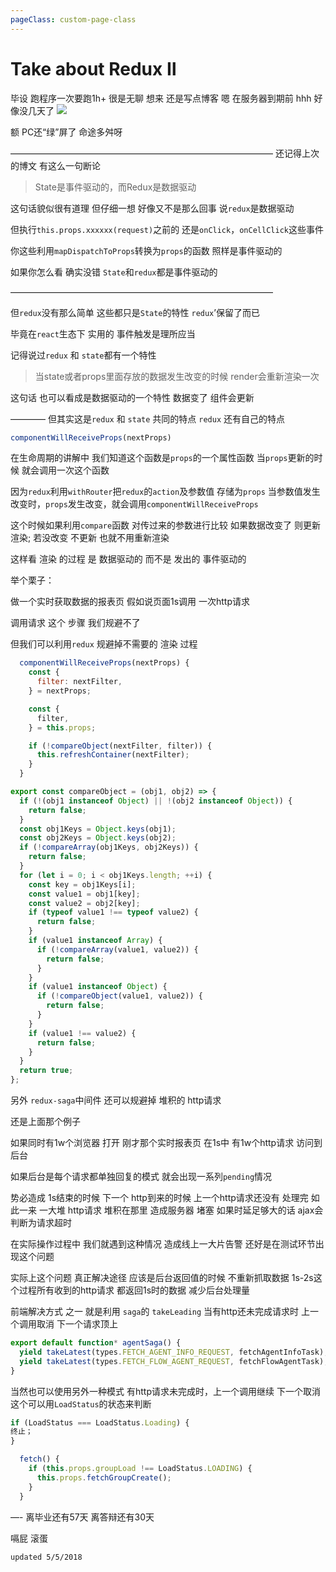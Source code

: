 ```yaml
---
pageClass: custom-page-class
---
```

# Take about Redux Ⅱ

毕设 跑程序一次要跑1h+ 很是无聊
想来 还是写点博客 嗯 在服务器到期前 hhh 好像没几天了
![](http://wyydsb.xin/wp-content/uploads/2018/05/5.5I.png)

额 PC还“绿”屏了 命途多舛呀

——————————————————————————————
还记得上次的博文 有这么一句断论

> State是事件驱动的，而Redux是数据驱动

这句话貌似很有道理 但仔细一想 好像又不是那么回事
说`redux`是数据驱动

但执行`this.props.xxxxxx(request)`之前的 还是`onClick`，`onCellClick`这些事件

你这些利用`mapDispatchToProps`转换为`props`的函数 照样是事件驱动的

如果你怎么看 确实没错 `State`和`redux`都是事件驱动的

——————————————————————————————

但`redux`没有那么简单 这些都只是`State`的特性 `redux`’保留了而已

毕竟在`react`生态下 实用的 事件触发是理所应当

记得说过`redux` 和 `state`都有一个特性

> 当state或者props里面存放的数据发生改变的时候 render会重新渲染一次

这句话 也可以看成是数据驱动的一个特性
数据变了 组件会更新

————
但其实这是`redux` 和 `state` 共同的特点
`redux` 还有自己的特点

```jsx
componentWillReceiveProps(nextProps)
```

在生命周期的讲解中 我们知道这个函数是`props`的一个属性函数
当`props`更新的时候 就会调用一次这个函数

因为`redux`利用`withRouter`把`redux`的`action`及参数值 存储为`props`
当参数值发生改变时，`props`发生改变，就会调用`componentWillReceiveProps`

这个时候如果利用`compare`函数 对传过来的参数进行比较
如果数据改变了 则更新 渲染; 若没改变 不更新 也就不用重新渲染

这样看 渲染 的过程 是 数据驱动的 而不是 发出的 事件驱动的

举个栗子：

做一个实时获取数据的报表页
假如说页面1s调用 一次http请求

调用请求 这个 步骤 我们规避不了

但我们可以利用`redux` 规避掉不需要的 渲染 过程

```jsx
  componentWillReceiveProps(nextProps) {
    const {
      filter: nextFilter,
    } = nextProps;

    const {
      filter,
    } = this.props;

    if (!compareObject(nextFilter, filter)) {
      this.refreshContainer(nextFilter);
    }
  }
```

```jsx
export const compareObject = (obj1, obj2) => {
  if (!(obj1 instanceof Object) || !(obj2 instanceof Object)) {
    return false;
  }
  const obj1Keys = Object.keys(obj1);
  const obj2Keys = Object.keys(obj2);
  if (!compareArray(obj1Keys, obj2Keys)) {
    return false;
  }
  for (let i = 0; i < obj1Keys.length; ++i) {
    const key = obj1Keys[i];
    const value1 = obj1[key];
    const value2 = obj2[key];
    if (typeof value1 !== typeof value2) {
      return false;
    }
    if (value1 instanceof Array) {
      if (!compareArray(value1, value2)) {
        return false;
      }
    }
    if (value1 instanceof Object) {
      if (!compareObject(value1, value2)) {
        return false;
      }
    }
    if (value1 !== value2) {
      return false;
    }
  }
  return true;
};
```

另外 `redux-saga`中间件 还可以规避掉 堆积的 http请求

还是上面那个例子

如果同时有1w个浏览器 打开 刚才那个实时报表页
在1s中 有1w个http请求 访问到后台

如果后台是每个请求都单独回复的模式
就会出现一系列`pending`情况

势必造成 1s结束的时候 下一个 http到来的时候 上一个http请求还没有 处理完
如此一来 一大堆 http请求 堆积在那里 造成服务器 堵塞
如果时延足够大的话 ajax会判断为请求超时

在实际操作过程中 我们就遇到这种情况 造成线上一大片告警
还好是在测试环节出现这个问题

实际上这个问题 真正解决途径 应该是后台返回值的时候 不重新抓取数据 1s-2s这个过程所有收到的http请求 都返回1s时的数据
减少后台处理量

前端解决方式 之一 就是利用 `saga`的 `takeLeading`
当有http还未完成请求时 上一个调用取消 下一个请求顶上

```jsx
export default function* agentSaga() {
  yield takeLatest(types.FETCH_AGENT_INFO_REQUEST, fetchAgentInfoTask);
  yield takeLatest(types.FETCH_FLOW_AGENT_REQUEST, fetchFlowAgentTask);
}
```

当然也可以使用另外一种模式
有http请求未完成时，上一个调用继续 下一个取消
这个可以用`LoadStatus`的状态来判断

```javascript
if (LoadStatus === LoadStatus.Loading) {
终止；
}
```

```javascript
  fetch() {
    if (this.props.groupLoad !== LoadStatus.LOADING) {
      this.props.fetchGroupCreate();
    }
  }
```

—-
离毕业还有57天
离答辩还有30天

嗝屁 滚蛋

`updated 5/5/2018`

